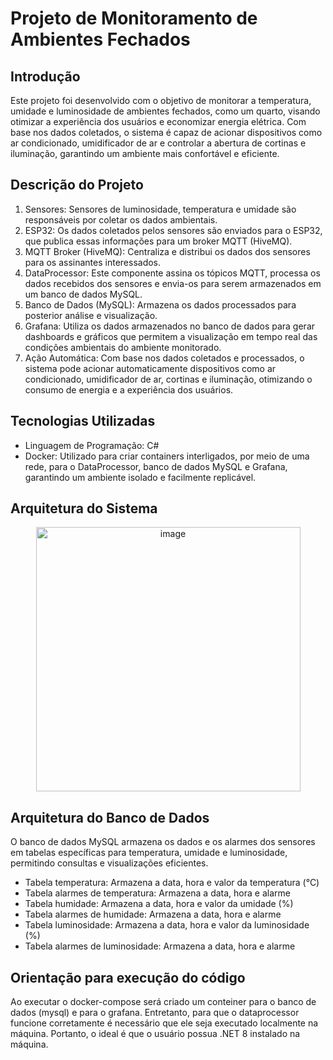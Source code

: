# Projeto de Monitoramento de Ambientes Fechados
## Introdução
Este projeto foi desenvolvido com o objetivo de monitorar a temperatura, umidade e luminosidade de ambientes fechados, como um quarto, visando otimizar a experiência dos usuários e economizar energia elétrica. Com base nos dados coletados, o sistema é capaz de acionar dispositivos como ar condicionado, umidificador de ar e controlar a abertura de cortinas e iluminação, garantindo um ambiente mais confortável e eficiente.

## Descrição do Projeto
1. Sensores: Sensores de luminosidade, temperatura e umidade são responsáveis por coletar os dados ambientais.
2. ESP32: Os dados coletados pelos sensores são enviados para o ESP32, que publica essas informações para um broker MQTT (HiveMQ).
3. MQTT Broker (HiveMQ): Centraliza e distribui os dados dos sensores para os assinantes interessados.
4. DataProcessor: Este componente assina os tópicos MQTT, processa os dados recebidos dos sensores e envia-os para serem armazenados em um banco de dados MySQL.
5. Banco de Dados (MySQL): Armazena os dados processados para posterior análise e visualização.
6. Grafana: Utiliza os dados armazenados no banco de dados para gerar  dashboards e gráficos que permitem a visualização em tempo real das condições ambientais do ambiente monitorado.
7. Ação Automática: Com base nos dados coletados e processados, o sistema pode acionar automaticamente dispositivos como ar condicionado, umidificador de ar, cortinas e iluminação, otimizando o consumo de energia e a experiência dos usuários.

## Tecnologias Utilizadas
- Linguagem de Programação: C#
- Docker: Utilizado para criar containers interligados, por meio de uma rede, para o DataProcessor, banco de dados MySQL e Grafana, garantindo um ambiente isolado e facilmente replicável.

## Arquitetura do Sistema
<div align="center">

<img width="423" alt="image" src="https://github.com/user-attachments/assets/28cf5534-54f2-4af8-9e2d-2123dd1ce063](https://github.com/user-attachments/assets/49da5b9e-fed2-4359-807a-eabc639774a3">
</div>

## Arquitetura do Banco de Dados
O banco de dados MySQL armazena os dados e os alarmes dos sensores em tabelas específicas para temperatura, umidade e luminosidade, permitindo consultas e visualizações eficientes.
- Tabela temperatura: Armazena a data, hora e valor da temperatura (°C)
- Tabela alarmes de temperatura: Armazena a data, hora e alarme
- Tabela humidade: Armazena a data, hora e valor da umidade (%)
- Tabela alarmes de humidade: Armazena a data, hora e alarme
- Tabela luminosidade: Armazena a data, hora e valor da luminosidade (%) 
- Tabela alarmes de luminosidade: Armazena a data, hora e alarme

## Orientação para execução do código
Ao executar o docker-compose será criado um conteiner para o banco de dados (mysql) e para o grafana. Entretanto, para que o dataprocessor funcione corretamente é necessário que ele seja executado localmente na máquina. Portanto, o ideal é que o usuário possua .NET 8 instalado na máquina. 

